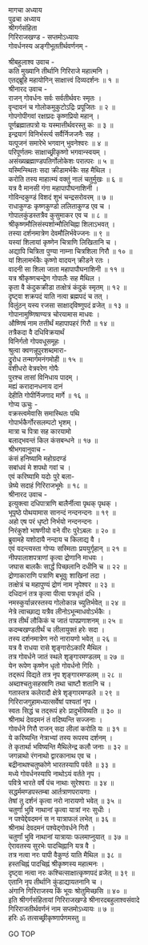 मागचा अध्याय  
पुढचा अध्याय  
श्रीगर्गसंहिता  
गिरिराजखण्ड - सप्तमोऽध्यायः  
गोवर्धनस्य अङ्गीभूततीर्थवर्णनम् -  
  
श्रीबहुलाश्व उवाच -  
कति मुख्यानि तीर्थानि गिरिराजे महात्मनि ।  
एतद्‍ब्रूहि महायोगिन् साक्षात्त्वं दिव्यदर्शनः ॥ १ ॥  
श्रीनारद उवाच -  
राजन् गोवर्धनः सर्वः सर्वतीर्थवरः स्मृतः ।  
वृन्दावनं च गोलोकमुकुटोऽद्रिः प्रपूजितः ॥ २ ॥  
गोपगोपीगवां रक्षाप्रदः कृष्णप्रियो महान् ।  
पूर्णब्रह्मातपत्रो यः यस्मात्तीर्थवरस्तु कः ॥ ३ ॥  
इन्द्रयागं विनिर्भर्स्त्य सर्वैर्निजजनैः सह ।  
यत्पूजनं समारेभे भगवान् भुवनेश्वरः ॥ ४ ॥  
परिपूर्णतमः साक्षाच्छ्रीकृष्णो भगवान्स्वयम् ।  
असंख्यब्रह्माण्डपतिर्गोलोकेशः परात्परः ॥ ५ ॥  
यस्मिन्स्थितः सदा क्रीडामर्भकैः सह मैथिल ।  
करोति तस्य माहात्म्यं वक्तुं नालं चतुर्मुखः ॥ ६ ॥  
यत्र वै मानसी गंगा महापापौघनाशिनी ।  
गोविन्दकुण्डं विशदं शुभं चन्द्रसरोवरम् ॥ ७ ॥  
राधाकुण्डः कृष्णकुण्डो ललिताकुण्ड एव च ।  
गोपालकुंडस्तत्रैव कुसुमाकर एव च ॥ ८ ॥  
श्रीकृष्णमौलिसंस्पर्शान्मौलिचिह्ना शिलाऽभवत् ।  
तस्या दर्शनमात्रेण देवमौलिर्भवेज्जनः ॥ ९ ॥  
यस्यां शिलायां कृष्णेन चित्राणि लिखितानि च ।  
अद्यापि चित्रिता पुण्या नाम्ना चित्रशिला गिरौ ॥ १० ॥  
यां शिलामर्भकैः कृष्णो वादयन् क्रीडने रतः ।  
वादनी सा शिला जाता महापापौघनाशिनी ॥ ११ ॥  
यत्र श्रीकृष्णचन्द्रेण गोपालैः सह मैथिल ।  
कृता वै कंदुकक्रीडा तत्क्षेत्रं कंदुकं स्मृतम् ॥ १२ ॥  
दृष्ट्वा शक्रपदं याति नत्वा ब्रह्मपदं च तत् ।  
विलुंठन् यस्य रजसा साक्षाद्‌विष्णुपदं व्रजेत् ॥ १३ ॥  
गोपानामुष्णिषाण्यत्र चोरयामास माधवः ।  
औष्णिषं नाम तत्तीर्थं महापापहरं गिरौ ॥ १४ ॥  
तत्रैकदा वै दधिविक्रयार्थं  
     विनिर्गतो गोपवधूसमूहः ।  
श्रुत्वा क्वणन्नूपुरशब्दमारा-  
     द्रुरोध तन्मार्गमनंगमोही ॥ १५ ॥  
वंशीधरो वेत्रवरेण गोपैः  
     पुरश्च तासां विनिधाय पादम् ।  
मह्यं करादानधनाय दानं  
     देहीति गोपीर्निजगाद मार्गे ॥ १६ ॥  
गोप्य ऊचुः -  
वक्रस्त्वमेवासि समास्थितः पथि  
     गोपार्भकैर्गोरसलम्पटो भृशम् ।  
मात्रा च पित्रा सह कारयामो  
     बलाद्‌भवन्तं किल कंसबन्धने ॥ १७ ॥  
श्रीभगवानुवाच -  
कंसं हनिष्यामि महोग्रदण्डं  
     सबांधवं मे शपथो गवां च ।  
एवं करिष्यामि यदोः पुरे बला-  
     न्नेष्ये सदाहं गिरिराजभूमेः ॥ १८ ॥  
श्रीनारद उवाच -  
इत्युक्त्वा दधिपात्राणि बालैर्नीत्वा पृथक् पृथक् ।  
भूपृष्ठे पोथयामास सानन्दं नन्दनन्दनः ॥ १९ ॥  
अहो एष परं धृष्टो निर्भयो नन्दनन्दनः ।  
निरंकुशो भाषणीयो वने वीरः पुरेऽबलः ॥ २० ॥  
ब्रुवामहे यशोदायै नन्दाय च किलाद्य वै ।  
एवं वदन्त्यस्ता गोप्यः सस्मिताः प्रययुर्गृहान् ॥ २१ ॥  
नीपपालाशपत्राणां कृत्वा द्रोणानि माधवः ।  
जघास बालकैः सार्द्धं पिच्छलानि दधीनि च ॥ २२ ॥  
द्रोणाकाराणि पत्राणि बभूवुः शाखिनां तदा ।  
तत्क्षेत्रं च महापुण्यं द्रोणं नाम नृपेश्वर ॥ २३ ॥  
दधिदानं तत्र कृत्वा पीत्वा पत्रधृतं दधि ।  
नमस्कुर्यान्नरस्तस्य गोलोकान्न च्युतिर्भवेत् ॥ २४ ॥  
नेत्रे त्वाच्छाद्य यत्रैव लीनोऽभून्माधवोऽर्भकैः ।  
तत्र तीर्थं लौकिकं च जातं पापप्रणाशनम् ॥ २५ ॥  
कदम्बखण्डतीर्थं च लीलायुक्तं हरेः सदा ।  
तस्य दर्शनमात्रेण नरो नारायणो भवेत् ॥ २६ ॥  
यत्र वै राधया रासे शृङ्गारोऽकारि मैथिल ।  
तत्र गोवर्धने जातं स्थले शृङ्गारमण्डलम् ॥ २७ ॥  
येन रूपेण कृष्णेन धृतो गोवर्धनो गिरिः ।  
तद्‌रूपं विद्यते तत्र नृप शृङ्गारमण्डलम् ॥ २८ ॥  
अब्दाश्चतुःसहस्राणि तथा चाष्टौ शतानि च ।  
गतास्तत्र कलेरादौ क्षेत्रे शृङ्गारमण्डले ॥ २९ ॥  
गिरिराजगुहामध्यात्सर्वेषां पश्यतां नृप ।  
स्वतः सिद्धं च तद्‌रूपं हरेः प्रादुर्भविष्यति ॥ ३० ॥  
श्रीनाथं देवदमनं तं वदिष्यन्ति सज्जनाः ।  
गोवर्धने गिरौ राजन् सदा लीलां करोति यः ॥ ३१ ॥  
ये करिष्यन्ति नेत्राभ्यां तस्य रूपस्य दर्शनम् ।  
ते कृतार्था भविष्यन्ति मैथिलेन्द्र कलौ जनाः ॥ ३२ ॥  
जगन्नाथो रंगनाथो द्वारकानाथ एव च ।  
बद्रीनाथश्चतुष्कोणे भारतस्यापि पर्वते ॥ ३३ ॥  
मध्ये गोवर्धनस्यापि नाथोऽयं वर्तते नृप ।  
पवित्रे भारते वर्षे पंच नाथाः सुरेश्वराः ॥ ३४ ॥  
सद्धर्ममण्डपस्तम्बा आर्तत्राणपरायणाः ।  
तेषां तु दर्शनं कृत्वा नरो नारायणो भवेत् ॥ ३५ ॥  
चतुर्णां भुवि नाथानां कृत्वा यात्रां नरः सुधीः ।  
न पश्येद्देवदमनं स न यात्राफलं लभेत् ॥ ३६ ॥  
श्रीनाथं देवदमनं पश्येद्‌गोवर्धने गिरौ ।  
चतुर्णां भुवि नाथानां यात्रायाः फलमाप्नुयात् ॥ ३७ ॥  
ऐरावतस्य सुरभेः पादचिह्नानि यत्र वै ।  
तत्र नत्वा नरः पापी वैकुण्ठं याति मैथिल ॥ ३८ ॥  
हस्तचिह्नं पादचिह्नं श्रीकृष्णस्य महात्मनः ।  
दृष्ट्वा नत्वा नरः कश्चित्साक्षात्कृष्णपदं व्रजेत् ॥ ३९ ॥  
एतानि नृप तीर्थानि कुंडाद्यायतनानि च ।  
अंगानि गिरिराजस्य किं भूयः श्रोतुमिच्छसि ॥ ४० ॥  
इति श्रीगर्गसंहितायां गिरिराजखण्डे श्रीनारदबहुलाश्वसंवादे  
गिरिराजतीर्थवर्णनं नाम सप्तमोऽध्यायः ॥ ७ ॥  
हरिः ॐ तत्सच्छ्रीकृष्णार्पणमस्तु ॥  
  
GO TOP
